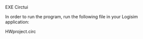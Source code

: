 EXE Circtui

In order to run the program, run the following file in your Logisim application:

HWproject.circ
